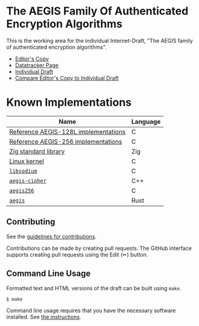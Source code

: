 # The AEGIS Family Of Authenticated Encryption Algorithms

This is the working area for the individual Internet-Draft, "The AEGIS family of authenticated encryption algorithms".

* [Editor's Copy](https://jedisct1.github.io/draft-aegis-aead/#go.draft-denis-aegis-aead.html)
* [Datatracker Page](https://datatracker.ietf.org/doc/draft-denis-aegis-aead)
* [Individual Draft](https://datatracker.ietf.org/doc/html/draft-denis-aegis-aead)
* [Compare Editor's Copy to Individual Draft](https://jedisct1.github.io/draft-aegis-aead/#go.draft-denis-aegis-aead.diff)


# Known Implementations

| Name                                                                                                           | Language |
| -------------------------------------------------------------------------------------------------------------- | -------- |
| [Reference AEGIS-128L implementations](https://github.com/jedisct1/supercop/tree/master/crypto_aead/aegis128l) | C        |
| [Reference AEGIS-256 implementations](https://github.com/jedisct1/supercop/tree/master/crypto_aead/aegis256)   | C        |
| [Zig standard library](https://github.com/ziglang/zig/blob/master/lib/std/crypto/aegis.zig)                    | Zig      |
| [Linux kernel](https://cregit.linuxsources.org/code/5.0/arch/x86/crypto/aegis128l-aesni-glue.c.html)           | C        |
| [`libsodium`](https://libsodium.org)                                                                           | C        |
| [`aegis-cipher`](https://github.com/google/aegis_cipher)                                                       | C++      |
| [`aegis256`](https://github.com/angt/aegis256)                                                                 | C        |
| [`aegis`](https://crates.io/crates/aegis)                                                                      | Rust     |


## Contributing

See the
[guidelines for contributions](https://github.com/jedisct1/draft-aegis-aead/blob/CONTRIBUTING.md).

Contributions can be made by creating pull requests.
The GitHub interface supports creating pull requests using the Edit (✏) button.


## Command Line Usage

Formatted text and HTML versions of the draft can be built using `make`.

```sh
$ make
```

Command line usage requires that you have the necessary software installed.  See
[the instructions](https://github.com/martinthomson/i-d-template/blob/main/doc/SETUP.md).

